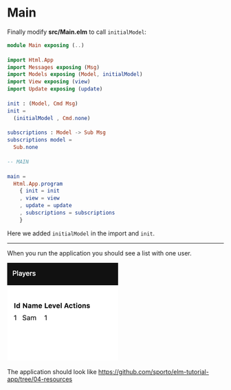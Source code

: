 # Main

Finally modify __src/Main.elm__ to call `initialModel`:

```elm
module Main exposing (..)

import Html.App
import Messages exposing (Msg)
import Models exposing (Model, initialModel)
import View exposing (view)
import Update exposing (update)

init : (Model, Cmd Msg)
init =
  (initialModel , Cmd.none)

subscriptions : Model -> Sub Msg
subscriptions model =
  Sub.none

-- MAIN

main =
  Html.App.program
    { init = init
    , view = view
    , update = update
    , subscriptions = subscriptions
    }
```

Here we added `initialModel` in the import and `init`.

---

When you run the application you should see a list with one user.

![Screenshot](screenshot.png)

The application should look like <https://github.com/sporto/elm-tutorial-app/tree/04-resources>

